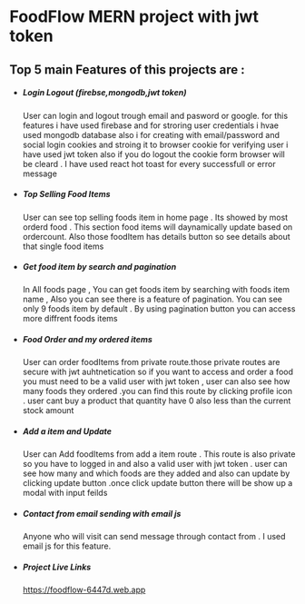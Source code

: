 # FoodFlow MERN project with jwt token

## Top 5 main Features of this projects are :

- ##### Login Logout (firebse,mongodb,jwt token)
   User can login and logout trough email and pasword or google. for this features i have used firebase and for stroring user credentials i hvae used mongodb database also i for creating with email/password and social login  cookies and stroing it to browser cookie for verifying user i have used jwt token also if you do logout the cookie form browser will be cleard . I have used react hot toast for every successfull or error message

-  ##### Top Selling Food Items
   User can see top selling foods item in home page . Its showed by most orderd food . This section food items will daynamically update based on ordercount. Also those foodItem has details button so see details about that single food items

-  ##### Get food item by search and pagination
   In All foods page , You can get foods item by searching with foods item name , Also you can see there is a feature of pagination. You can see only 9 foods item by default . By using pagination button you can access more diffrent foods items

-  ##### Food Order and my ordered items
    User can order foodItems from private route.those private routes are secure with jwt auhtnetication so if you want to access and order a food you must need to be a valid user with jwt token , user can also see how many foods they ordered .you can find this route by clicking profile icon . user cant buy a product that quantity have 0 also less than the current stock amount

-  ##### Add a item and Update 
    User can Add foodItems from add a item route . This route is also private so you have to logged in and also a valid user with jwt token . user can see how many and which foods are they added and also can update by clicking update button .once click update button there will be show up a modal with input feilds
   
-  ##### Contact from email sending with email js
    Anyone who will visit can send message through contact from . I used email js for this feature.

-  ##### Project Live Links  
   https://foodflow-6447d.web.app
    








